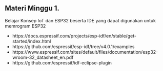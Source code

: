 <h2>Materi Minggu 1.</h2>
Belajar Konsep IoT dan ESP32 beserta IDE yang dapat digunakan untuk memrogram ESP32
<br>
<ul>
  <li>https://docs.espressif.com/projects/esp-idf/en/stable/get-started/index.html</li>
  <li>https://github.com/espressif/esp-idf/tree/v4.0.1/examples</li>
  <li>https://www.espressif.com/sites/default/files/documentation/esp32-wroom-32_datasheet_en.pdf</li>
  <li>https://github.com/espressif/idf-eclipse-plugin</li>
</ul>
